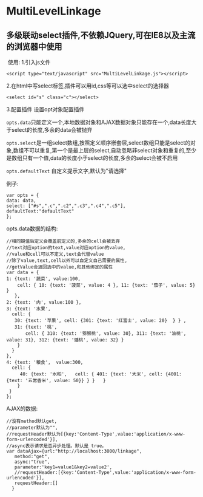 # MultiLevelLinkage
## 多级联动select插件,不依赖JQuery,可在IE8以及主流的浏览器中使用
  使用:
  1.引入js文件
  
    <script type="text/javascript" src="MultiLevelLinkage.js"></script>
    
  2.在html中写select标签,插件可以用id,css等可以选中select的选择器
  
  
  	<select id="s" class="c"></select>
   
   
  3.配置插件
   设置opt对象配置插件
   
   
`opts.data`只能定义一个,本地数据对象和AJAX数据对象只能存在一个,data长度大于select的长度,多余的data会被抛弃
   
   
`opts.select`是一组select数组,按照定义顺序嵌套层,select数组只能是select的对象,数组不可以重复,第一个是最上层的select,自动忽略非select对象和重复的,至少是数组只有一个值,data的长度小于select的长度,多余的select会被不启用

`opts.defaultText` 自定义提示文字,默认为"请选择"

例子:

    var opts = {
    data: data,
    select: ["#s",".c",".c2",".c3",".c4",".c5"],
    defaultText:"defaultText"
    };
  
opts.data数据的结构:
 
    //相同键值后定义会覆盖前定义的,多余的cell会被丢弃
    //text对应option的text,value对应option的value,
    //value和cell可以不定义,text会代替value
    //除了value,text,cell以外可以自定义自己需要的属性,
    //getValue会返回选中的value,和其他绑定的属性
    var data = {
    1: {text: '蔬菜', value:100,
        cell: { 10: {text: '菠菜', value: 4 }, 11: {text: '茄子', value: 5} }
       },
    2: {text: '肉', value:100 },
    3: {text: '水果', 
      cell: { 
       30: {text: '苹果', cell: {301: {text: '红富士', value: 20}  } } ,
       31: {text: '桃', 
           cell: { 310: {text: '猕猴桃', value: 30}, 311: {text: '油桃', value: 31}, 312: {text: '蟠桃', value: 32} }
        }
      }
    },
    4: {text: '粮食',  value:300,
      cell: { 
         40: {text: '水稻', 	cell: {	401: {text: '大米', cell: {4001: {text: '五常香米', value: 50}} } } 	} 
        }
     }
    };
    
AJAX的数据:



    //没有method默认get,
    //parameter默认为"",
    //requestHeader默认为[{key:'Content-Type',value:'application/x-www-form-urlencoded'}],
    //async表示请求是否异步处理。默认是 true。
    var dataAjax={url:"http://localhost:3000/linkage",
       method:"get",
       async:"true",
       parameter:'key1=value1&key2=value2',
       //requestHeader:[{key:'Content-Type',value:'application/x-www-form-urlencoded'}],
       requestHeader:[]
      }    
     
   
